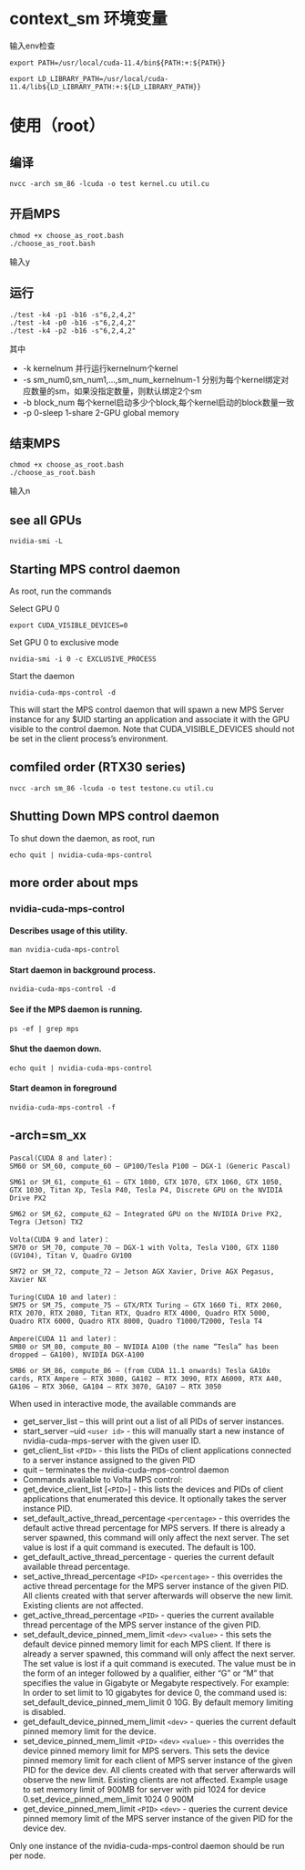 # context_sm 环境变量
输入env检查
```
export PATH=/usr/local/cuda-11.4/bin${PATH:+:${PATH}}

export LD_LIBRARY_PATH=/usr/local/cuda-11.4/lib${LD_LIBRARY_PATH:+:${LD_LIBRARY_PATH}}

```
# 使用（root）
## 编译
```
nvcc -arch sm_86 -lcuda -o test kernel.cu util.cu
```

## 开启MPS 
```
chmod +x choose_as_root.bash
./choose_as_root.bash
```
输入y

## 运行
```
./test -k4 -p1 -b16 -s"6,2,4,2"
./test -k4 -p0 -b16 -s"6,2,4,2"
./test -k4 -p2 -b16 -s"6,2,4,2"
```

其中
* -k kernelnum 并行运行kernelnum个kernel
* -s sm_num0,sm_num1,...,sm_num_kernelnum-1 分别为每个kernel绑定对应数量的sm，如果没指定数量，则默认绑定2个sm
* -b block_num 每个kernel启动多少个block,每个kernel启动的block数量一致
* -p 0-sleep 1-share 2-GPU global memory

## 结束MPS
```
chmod +x choose_as_root.bash
./choose_as_root.bash
```
输入n
## see all GPUs

```
nvidia-smi -L
```

## Starting MPS control daemon

As root, run the commands

Select GPU 0
```
export CUDA_VISIBLE_DEVICES=0
```
Set GPU 0 to exclusive mode
```
nvidia-smi -i 0 -c EXCLUSIVE_PROCESS
```
Start the daemon
```
nvidia-cuda-mps-control -d
```

This will start the MPS control daemon that will spawn a new MPS Server instance for any $UID starting an application and associate it with the GPU visible to the control daemon. Note that CUDA_VISIBLE_DEVICES should not be set in the client process’s environment.

## comfiled order (RTX30 series)
```
nvcc -arch sm_86 -lcuda -o test testone.cu util.cu
```

## Shutting Down MPS control daemon

To shut down the daemon, as root, run

```
echo quit | nvidia-cuda-mps-control
```

## more order about mps

### nvidia-cuda-mps-control

#### Describes usage of this utility.

```
man nvidia-cuda-mps-control
```

#### Start daemon in background process.

```
nvidia-cuda-mps-control -d 
```

#### See if the MPS daemon is running.

```
ps -ef | grep mps
```

#### Shut the daemon down.

```
echo quit | nvidia-cuda-mps-control
```

#### Start deamon in foreground

```
nvidia-cuda-mps-control -f
```

## -arch=sm_xx

```
Pascal(CUDA 8 and later)：
SM60 or SM_60, compute_60 – GP100/Tesla P100 – DGX-1 (Generic Pascal)

SM61 or SM_61, compute_61 – GTX 1080, GTX 1070, GTX 1060, GTX 1050, GTX 1030, Titan Xp, Tesla P40, Tesla P4, Discrete GPU on the NVIDIA Drive PX2

SM62 or SM_62, compute_62 – Integrated GPU on the NVIDIA Drive PX2, Tegra (Jetson) TX2

Volta(CUDA 9 and later)：
SM70 or SM_70, compute_70 – DGX-1 with Volta, Tesla V100, GTX 1180 (GV104), Titan V, Quadro GV100

SM72 or SM_72, compute_72 – Jetson AGX Xavier, Drive AGX Pegasus, Xavier NX

Turing(CUDA 10 and later)：
SM75 or SM_75, compute_75 – GTX/RTX Turing – GTX 1660 Ti, RTX 2060, RTX 2070, RTX 2080, Titan RTX, Quadro RTX 4000, Quadro RTX 5000, Quadro RTX 6000, Quadro RTX 8000, Quadro T1000/T2000, Tesla T4

Ampere(CUDA 11 and later)：
SM80 or SM_80, compute_80 – NVIDIA A100 (the name “Tesla” has been dropped – GA100), NVIDIA DGX-A100

SM86 or SM_86, compute_86 – (from CUDA 11.1 onwards) Tesla GA10x cards, RTX Ampere – RTX 3080, GA102 – RTX 3090, RTX A6000, RTX A40, GA106 – RTX 3060, GA104 – RTX 3070, GA107 – RTX 3050
```

When used in interactive mode, the available commands are

* get_server_list – this will print out a list of all PIDs of server instances.
* start_server –uid `<user id>` - this will manually start a new instance of nvidia-cuda-mps-server with the given user ID.
* get_client_list `<PID>` - this lists the PIDs of client applications connected to a server instance assigned to the given PID
* quit – terminates the nvidia-cuda-mps-control daemon
* Commands available to Volta MPS control:
* get_device_client_list [`<PID>`] - this lists the devices and PIDs of client applications that enumerated this device. It optionally takes the server instance PID.
* set_default_active_thread_percentage `<percentage>` - this overrides the default active thread percentage for MPS servers. If there is already a server spawned, this command will only affect the next server. The set value is lost if a quit command is executed. The default is 100.
* get_default_active_thread_percentage - queries the current default available thread percentage.
* set_active_thread_percentage `<PID>` `<percentage>` - this overrides the active thread percentage for the MPS server instance of the given PID. All clients created with that server afterwards will observe the new limit. Existing clients are not affected.
* get_active_thread_percentage `<PID>` - queries the current available thread percentage of the MPS server instance of the given PID.
* set_default_device_pinned_mem_limit `<dev>` `<value>` - this sets the default device pinned memory limit for each MPS client. If there is already a server spawned, this command will only affect the next server. The set value is lost if a quit command is executed. The value must be in the form of an integer followed by a qualifier, either “G” or “M” that specifies the value in Gigabyte or Megabyte respectively. For example: In order to set limit to 10 gigabytes for device 0, the command used is: set_default_device_pinned_mem_limit 0 10G. By default memory limiting is disabled.
* get_default_device_pinned_mem_limit `<dev>` - queries the current default pinned memory limit for the device.
* set_device_pinned_mem_limit `<PID>` `<dev>` `<value>` - this overrides the device pinned memory limit for MPS servers. This sets the device pinned memory limit for each client of MPS server instance of the given PID for the device dev. All clients created with that server afterwards will observe the new limit. Existing clients are not affected. Example usage to set memory limit of 900MB for server with pid 1024 for device 0.set_device_pinned_mem_limit 1024 0 900M
* get_device_pinned_mem_limit `<PID>` `<dev>` - queries the current device pinned memory limit of the MPS server instance of the given PID for the device dev.

Only one instance of the nvidia-cuda-mps-control daemon should be run per node.
